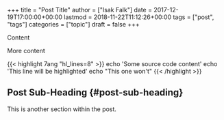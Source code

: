 +++
title = "Post Title"
author = ["Isak Falk"]
date = 2017-12-19T17:00:00+00:00
lastmod = 2018-11-22T11:12:26+00:00
tags = ["post", "tags"]
categories = ["topic"]
draft = false
+++

Content

More content

{{< highlight 7ang "hl_lines=8" >}}
echo 'Some source code content'
echo 'This line will be highlighted'
echo "This one won't"
{{< /highlight >}}


## Post Sub-Heading {#post-sub-heading}

This is another section within the post.
